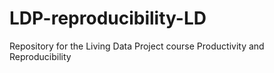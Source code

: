 # LDP-reproducibility-LD
Repository for the Living Data Project course Productivity and Reproducibility 

